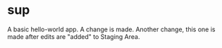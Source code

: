# sup
A basic hello-world app.
A change is made.
Another change, this one is made after edits are "added" to Staging Area.
